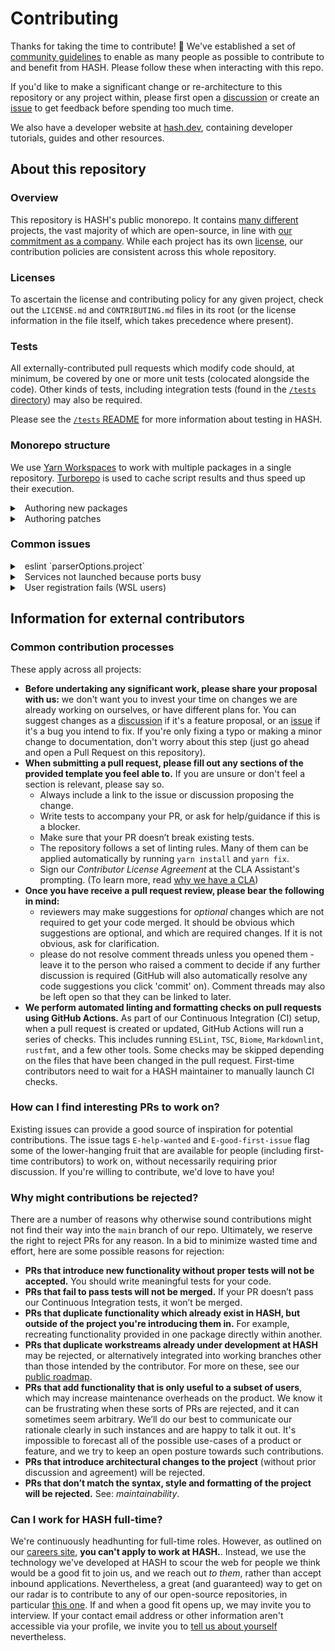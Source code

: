 [careers site]: https://hash.ai/careers?utm_medium=organic&utm_source=github_readme_hash-repo_community-file
[community guidelines]: https://hash.ai/legal/trust-safety/community?utm_medium=organic&utm_source=github_readme_hash-repo_community-file
[discussion]: https://github.com/hashintel/hash/discussions
[hash.dev]: https://hash.dev/?utm_medium=organic&utm_source=github_readme_hash-repo_community-file
[issue]: https://github.com/hashintel/hash/issues
[our commitment as a company]: https://hash.dev/blog/open-source?utm_medium=organic&utm_source=github_readme_hash-repo_community-file
[public roadmap]: https://hash.dev/roadmap?utm_medium=organic&utm_source=github_readme_hash-repo_community-file
[tell us about yourself]: https://hash.ai/contact?topic=careers&category=applying&utm_medium=organic&utm_source=github_readme_hash-repo_community-file
[why we have a cla]: https://hash.ai/legal/developers/contributing?utm_medium=organic&utm_source=github_readme_hash-repo_community-file

# Contributing

Thanks for taking the time to contribute! 🎉 We've established a set of [community guidelines] to enable as many people as possible to contribute to and benefit from HASH. Please follow these when interacting with this repo.

If you'd like to make a significant change or re-architecture to this repository or any project within, please first open a [discussion] or create an [issue] to get feedback before spending too much time.

We also have a developer website at [hash.dev], containing developer tutorials, guides and other resources.

## About this repository

### Overview

This repository is HASH's public monorepo. It contains [many different](README.md) projects, the vast majority of which are open-source, in line with [our commitment as a company]. While each project has its own [license](LICENSE.md), our contribution policies are consistent across this whole repository.

### Licenses

To ascertain the license and contributing policy for any given project, check out the `LICENSE.md` and `CONTRIBUTING.md` files in its root (or the license information in the file itself, which takes precedence where present).

### Tests

All externally-contributed pull requests which modify code should, at minimum, be covered by one or more unit tests (colocated alongside the code). Other kinds of tests, including integration tests (found in the [`/tests` directory](/tests)) may also be required.

Please see the [`/tests` README](/tests/README.md) for more information about testing in HASH.

### Monorepo structure

We use [Yarn Workspaces](https://classic.yarnpkg.com/en/docs/workspaces) to work with multiple packages in a single repository. [Turborepo](https://turborepo.com) is used to cache script results and thus speed up their execution.

<details>
  <summary> &nbsp; Authoring new packages</summary>

#### Creating a new package

New local packages should follow these rules:

1. Anything which is imported or consumed by something else belongs in `libs/` and have a `package.json` `"name"`:
   - beginning with `@local/` for non-published JavaScript dependencies
   - identical to their `npm` name for published JavaScript dependencies
   - begin with `@rust/` for Rust dependencies
2. Things which are executed belong in `apps/`, and are named `@apps/app-name
3. Packages which aren't published to `npm` should have `"private": true` in their `package.json`
4. All TypeScript packages should be `"type": "module"`
5. ESLint and TypeScript configuration should all extend the base configs (see existing examples in other packages). Don't modify or override anything unless necessary.

Read the next section to understand how to configure compilation for packages.

#### TypeScript package resolution / compilation

The package resolution setup is designed to meet two goals:

1. Enable the local dependency graph for any application to be executed directly as TypeScript code during development, whilst
2. Enabling it to be run as transpiled JavaScript in production.

This is achieved by maintaining two parallel exports definitions for each package:

1. The `exports` field in `package.json` should point to the transpiled JavaScript (and `typesVersions` to the type definition files)
2. The `paths` map in the base TSConfig should map the same import paths to their TypeScript source

During development (e.g. running `yarn dev` for an application), the `paths` override will be in effect, meaning that the source TypeScript
is being run directly, and modifying any dependent file in the repo will trigger a reload of the application (assuming `tsx watch` or equivalent is used).

For production builds, where they are created, a `tsconfig.build.json` in the package is used which overwrites the `paths` field in the root config,
meaning that the imports will resolve to the transpiled JavaScript (usually in a git-ignored `dist/` folder).

Creating a production build should be done by running `turbo run build`, so that `turbo` takes care of building its dependencies first.
Running `yarn build` may not work as expected, as the built JavaScript for its dependencies may be (a) missing or (b) out of date.

If a bundler is used rather than `tsc`, the `paths` override needs to be translated into the appropriate configuration for the bundler.
For `webpack`, this is automated by adding the `TsconfigPathsPlugin` to the configuration's `resolve` field (search existing examples in repo).

New packages which are to be built as JavaScript, whether as an app or dependency, must follow these rules:

1. They must have a `tsconfig.json` which extends the base config and sets `"module": "NodeNext"` and `"moduleResolution": "NodeNext"`
2. Imports within a package must use relative imports and not the package's name (they will not be resolved when built otherwise)
3. Relative imports within a package must have a `.js` file extension (`tsc` will enforce this)
4. They must have a `tsconfig.build.json` which overrides the `paths` field (`"paths": {}`)
5. They must have a `build` command which uses this file (typically `rimraf ./dist/ && tsc -p tsconfig.build.json`)
6. They must specify the paths exposed to consumers in `exports` and `typesVersions` in `package.json`, and `paths` in the base TSConfig
7. They must have a `turbo.json` which extends the root and specifies the `outputs` for caching (see existing examples)

</details>

<details>
  <summary> &nbsp; Authoring patches</summary>

#### Authoring Patches

Patches to JavaScript packages are managed by Yarn, using the [`yarn patch`](https://yarnpkg.com/cli/patch) command.

##### Creating a new patch

```sh
yarn patch <package>
# ➤ YN0000: Package <package>@npm:<version> got extracted with success!
# ➤ YN0000: You can now edit the following folder: /private/var/folders/lk/j93xz9pd7nqgd5_2wlyxmbh00000gp/T/xfs-df787c87/user
# ➤ YN0000: Once you are done run yarn patch-commit -s /private/var/folders/lk/j93xz9pd7nqgd5_2wlyxmbh00000gp/T/xfs-df787c87/user and Yarn will store a patchfile based on your changes.
# ➤ YN0000: Done in 0s 702ms
```

Once you have completed your changes, run the command that was output to commit the patch:

```sh
yarn patch-commit -s /private/var/folders/lk/j93xz9pd7nqgd5_2wlyxmbh00000gp/T/xfs-df787c87/user
```

This will automatically create a patch file and put it into the `.yarn/patches` directory. If you're modifying a direct dependency in any workspace it will replace the `package.json` entry with a `patch:` reference to the patch file. In case you're patching an indirect dependency a new resolutions entry will be added to the root workspace `package.json`.

You will need to run `yarn install` for the patch to be installed and applied to the lockfile.

##### Modifying an existing patch

The procedure to modify an existing patch is very similar, but instead of running `yarn patch <package>` you will need to run `yarn patch -u <package>`. This will apply existing patches and then extract the package for you to modify.

```sh
yarn patch -u <package>
# ➤ YN0000: Package <package>@npm:<version> got extracted with success along with its current modifications!
# ➤ YN0000: You can now edit the following folder: /private/var/folders/lk/j93xz9pd7nqgd5_2wlyxmbh00000gp/T/xfs-d772c076/user
# ➤ YN0000: Once you are done run yarn patch-commit -s /private/var/folders/lk/j93xz9pd7nqgd5_2wlyxmbh00000gp/T/xfs-d772c076/user and Yarn will store a patchfile based on your changes.
# ➤ YN0000: Done in 1s 455ms
```

Once you have completed your changes, run the command that was output to commit the patch:

```sh
yarn patch-commit -s /private/var/folders/lk/j93xz9pd7nqgd5_2wlyxmbh00000gp/T/xfs-d772c076/user
```

This will automatically update the patch file with your changes. Do not forget to run `yarn install` for the patch to be installed and applied to the lockfile.

##### Removing a patch

Locate any `patch:` protocol entries in any workspace `package.json` and remove them. The entry will look somewhat similar to: `patch:@changesets/assemble-release-plan@npm%3A5.2.4#~/.yarn/patches/@changesets-assemble-release-plan-npm-5.2.4-2920e4dc4c.patch`, to remove the patch simply extract out the package (everything after the `patch:` and before `#`) and url-decode it and extract the version from it, so for the example it would be `5.2.4`. You should **not** completely remove the line from the `package.json`.

In case the patch has been applied in the resolutions field you should also check if the resolution is made redundant. This is the case if the left side is the same as the right, e.g. `"react@npm:18.2.0": "18.2.0"` is redundant, same as `"react@npm:18.2.0": "npm:18.2.0"`, or `"react@npm:18.2.0": "npm:react@18.2.0"`, but `"react": "npm:react@18.2.0"` is **not** redundant.

> A resolution specifier like `"react": "npm:react@18.2.0",` is also correct. Simply meaning that the react package should be resolved to the npm package `react@18.2.0`, in fact `"react": "18.2.0"` is simply a shorthand for `"react": "npm:react@18.2.0"`.
>
> If the left hand of a resolution has no version specifier it is assumed to be `npm:*`, e.g. `"react": "18.2.0"` is equivalent to `"react@npm:*": "18.2.0"` (replace react with version `18.2.0` regardless of the dependency requirement).
>
> For more examples see the [yarn documentation](https://yarnpkg.com/configuration/manifest#resolutions)

Then run `yarn install` to remove the patch.

You can then safely remove the patch file from `.yarn/patches`.

> Yarn currently does not provide a command to remove a patch, so you will need to do this manually.

</details>

### Common issues

<details>
  <summary> &nbsp; eslint `parserOptions.project`</summary>

### eslint `parserOptions.project`

There is a mismatch between VSCode's eslint plugin and the eslint cli tool. Specifically the option
`parserOptions.project` is not interpreted the same way as reported
[here](https://github.com/typescript-eslint/typescript-eslint/issues/251). If VSCode complains about
a file not being "on the project" underlining an import statement, try to add the following to the
plugin's settings:

```json
"eslint.workingDirectories": [
  { "directory": "apps/hash-api", "!cwd": true }
]
```

</details>

<details>
  <summary> &nbsp; Services not launched because ports busy</summary>

### Services are not launched because ports are reported as busy

Make sure that ports 3000, 3333, 3838, 5001, 5432, 6379 and 9200 are not used by any other processes.
You can test this by running:

```sh
lsof -n -i:PORT_NUMBER
```

> **TODO:** replace `lsof` with `npx ??? A,B,...N` for a better DX.
> Suggestions welcome!

</details>

<details>
  <summary> &nbsp; User registration fails (WSL users)</summary>

### User Registration failing (WSL users)

If you're running the application on Windows through Windows Subsystem for Linux (WSL) you might need to
change the registration url in `apps/hash-external-services/docker-compose.yml` from
`http://host.docker.internal:5001/kratos-after-registration` to `http://{WSL_IP}:5001/kratos-after-registration`,
where `WSL_IP` is the IP address you get by running:

```sh
wsl hostname -I
```

The `kratos` and `kratos-migrate` services will need to be restarted/rebuilt for the change to take effect.

</details>

## Information for external contributors

### Common contribution processes

These apply across all projects:

- **Before undertaking any significant work, please share your proposal with us:** we don't want you to invest your time on changes we are already working on ourselves, or have different plans for. You can suggest changes as a [discussion] if it's a feature proposal, or an [issue] if it's a bug you intend to fix. If you're only fixing a typo or making a minor change to documentation, don't worry about this step (just go ahead and open a Pull Request on this repository).
- **When submitting a pull request, please fill out any sections of the provided template you feel able to.** If you are unsure or don't feel a section is relevant, please say so.
  - Always include a link to the issue or discussion proposing the change.
  - Write tests to accompany your PR, or ask for help/guidance if this is a blocker.
  - Make sure that your PR doesn’t break existing tests.
  - The repository follows a set of linting rules. Many of them can be applied automatically by running `yarn install` and `yarn fix`.
  - Sign our _Contributor License Agreement_ at the CLA Assistant's prompting. (To learn more, read [why we have a CLA])
- **Once you have receive a pull request review, please bear the following in mind:**
  - reviewers may make suggestions for _optional_ changes which are not required to get your code merged. It should be obvious which suggestions are optional, and which are required changes. If it is not obvious, ask for clarification.
  - please do not resolve comment threads unless you opened them - leave it to the person who raised a comment to decide if any further discussion is required (GitHub will also automatically resolve any code suggestions you click 'commit' on). Comment threads may also be left open so that they can be linked to later.
- **We perform automated linting and formatting checks on pull requests using GitHub Actions.** As part of our Continuous Integration (CI) setup, when a pull request is created or updated, GitHub Actions will run a series of checks. This includes running `ESLint`, `TSC`, `Biome`, `Markdownlint`, `rustfmt`, and a few other tools. Some checks may be skipped depending on the files that have been changed in the pull request. First-time contributors need to wait for a HASH maintainer to manually launch CI checks.

### How can I find interesting PRs to work on?

Existing issues can provide a good source of inspiration for potential contributions. The issue tags `E-help-wanted` and `E-good-first-issue` flag some of the lower-hanging fruit that are available for people (including first-time contributors) to work on, without necessarily requiring prior discussion. If you're willing to contribute, we'd love to have you!

### Why might contributions be rejected?

There are a number of reasons why otherwise sound contributions might not find their way into the `main` branch of our repo. Ultimately, we reserve the right to reject PRs for any reason. In a bid to minimize wasted time and effort, here are some possible reasons for rejection:

- **PRs that introduce new functionality without proper tests will not be accepted.** You should write meaningful tests for your code.
- **PRs that fail to pass tests will not be merged.** If your PR doesn’t pass our Continuous Integration tests, it won’t be merged.
- **PRs that duplicate functionality which already exist in HASH, but outside of the project you're introducing them in.** For example, recreating functionality provided in one package directly within another.
- **PRs that duplicate workstreams already under development at HASH** may be rejected, or alternatively integrated into working branches other than those intended by the contributor. For more on these, see our [public roadmap].
- **PRs that add functionality that is only useful to a subset of users**, which may increase maintenance overheads on the product. We know it can be frustrating when these sorts of PRs are rejected, and it can sometimes seem arbitrary. We’ll do our best to communicate our rationale clearly in such instances and are happy to talk it out. It's impossible to forecast all of the possible use-cases of a product or feature, and we try to keep an open posture towards such contributions.
- **PRs that introduce architectural changes to the project** (without prior discussion and agreement) will be rejected.
- **PRs that don’t match the syntax, style and formatting of the project will be rejected.** See: _maintainability_.

### Can I work for HASH full-time?

We're continuously headhunting for full-time roles. However, as outlined on our [careers site], **you can't apply to work at HASH.**. Instead, we use the technology we've developed at HASH to scour the web for people we think would be a good fit to join us, and we reach out _to them_, rather than accept inbound applications. Nevertheless, a great (and guaranteed) way to get on our radar is to contribute to any of our open-source repositories, in particular [this one](https://github.com/hashintel/hash). If and when a good fit opens up, we may invite you to interview. If your contact email address or other information aren't accessible via your profile, we invite you to [tell us about yourself] nevertheless.
